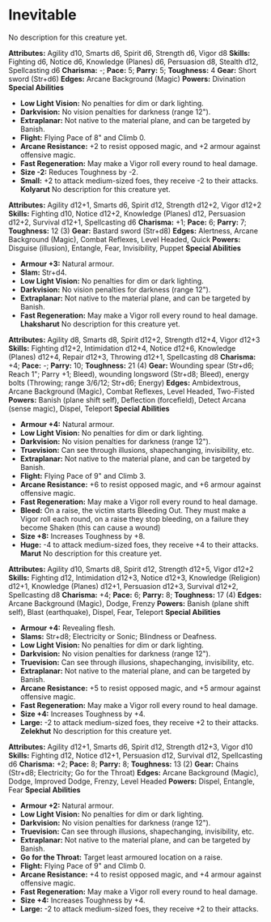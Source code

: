 # Inevitable

No description for this creature yet.

**Attributes:** Agility d10, Smarts d6, Spirit d6, Strength d6, Vigor
d8
**Skills:** Fighting d6, Notice d6, Knowledge (Planes) d6, Persuasion
d8, Stealth d12, Spellcasting d6
**Charisma:** -; **Pace:** 5; **Parry:** 5; **Toughness:** 4
**Gear:** Short sword (Str+d6)
**Edges:** Arcane Background (Magic)
**Powers:** Divination
**Special Abilities**

- **Low Light Vision:** No penalties for dim or dark lighting.
- **Darkvision:** No vision penalties for darkness (range 12").
- **Extraplanar:** Not native to the material plane, and can be targeted
by Banish.
- **Flight:** Flying Pace of 8" and Climb 0.
- **Arcane Resistance:** +2 to resist opposed magic, and +2 armour
against offensive magic.
- **Fast Regeneration:** May make a Vigor roll every round to heal
damage.
- **Size -2:** Reduces Toughness by -2.
- **Small:** +2 to attack medium-sized foes, they receive -2 to their
attacks.
**Kolyarut**
No description for this creature yet.

**Attributes:** Agility d12+1, Smarts d6, Spirit d12, Strength d12+2,
Vigor d12+2
**Skills:** Fighting d10, Notice d12+2, Knowledge (Planes) d12,
Persuasion d12+2, Survival d12+1, Spellcasting d6
**Charisma:** +1; **Pace:** 6; **Parry:** 7; **Toughness:** 12 (3)
**Gear:** Bastard sword (Str+d8)
**Edges:** Alertness, Arcane Background (Magic), Combat Reflexes, Level
Headed, Quick
**Powers:** Disguise (illusion), Entangle, Fear, Invisibility, Puppet
**Special Abilities**

- **Armour +3:** Natural armour.
- **Slam:** Str+d4.
- **Low Light Vision:** No penalties for dim or dark lighting.
- **Darkvision:** No vision penalties for darkness (range 12").
- **Extraplanar:** Not native to the material plane, and can be targeted
by Banish.
- **Fast Regeneration:** May make a Vigor roll every round to heal
damage.
**Lhaksharut**
No description for this creature yet.

**Attributes:** Agility d8, Smarts d8, Spirit d12+2, Strength d12+4,
Vigor d12+3
**Skills:** Fighting d12+2, Intimidation d12+4, Notice d12+6, Knowledge
(Planes) d12+4, Repair d12+3, Throwing d12+1, Spellcasting d8
**Charisma:** +4; **Pace:** -; **Parry:** 10; **Toughness:** 21 (4)
**Gear:** Wounding spear (Str+d6; Reach 1"; Parry +1; Bleed), wounding
longsword (Str+d8; Bleed), energy bolts (Throwing; range 3/6/12; Str+d6;
Energy)
**Edges:** Ambidextrous, Arcane Background (Magic), Combat Reflexes,
Level Headed, Two-Fisted
**Powers:** Banish (plane shift self), Deflection (forcefield), Detect
Arcana (sense magic), Dispel, Teleport
**Special Abilities**

- **Armour +4:** Natural armour.
- **Low Light Vision:** No penalties for dim or dark lighting.
- **Darkvision:** No vision penalties for darkness (range 12").
- **Truevision:** Can see through illusions, shapechanging,
invisibility, etc.
- **Extraplanar:** Not native to the material plane, and can be targeted
by Banish.
- **Flight:** Flying Pace of 9" and Climb 3.
- **Arcane Resistance:** +6 to resist opposed magic, and +6 armour
against offensive magic.
- **Fast Regeneration:** May make a Vigor roll every round to heal
damage.
- **Bleed:** On a raise, the victim starts Bleeding Out. They must make
a Vigor roll each round, on a raise they stop bleeding, on a failure
they become Shaken (this can cause a wound)
- **Size +8:** Increases Toughness by +8.
- **Huge:** -4 to attack medium-sized foes, they receive +4 to their
attacks.
**Marut**
No description for this creature yet.

**Attributes:** Agility d10, Smarts d8, Spirit d12, Strength d12+5,
Vigor d12+2
**Skills:** Fighting d12, Intimidation d12+3, Notice d12+3, Knowledge
(Religion) d12+1, Knowledge (Planes) d12+1, Persuasion d12+3, Survival
d12+2, Spellcasting d8
**Charisma:** +4; **Pace:** 6; **Parry:** 8; **Toughness:** 17 (4)
**Edges:** Arcane Background (Magic), Dodge, Frenzy
**Powers:** Banish (plane shift self), Blast (earthquake), Dispel, Fear,
Teleport
**Special Abilities**

- **Armour +4:** Revealing flesh.
- **Slams:** Str+d8; Electricity or Sonic; Blindness or Deafness.
- **Low Light Vision:** No penalties for dim or dark lighting.
- **Darkvision:** No vision penalties for darkness (range 12").
- **Truevision:** Can see through illusions, shapechanging,
invisibility, etc.
- **Extraplanar:** Not native to the material plane, and can be targeted
by Banish.
- **Arcane Resistance:** +5 to resist opposed magic, and +5 armour
against offensive magic.
- **Fast Regeneration:** May make a Vigor roll every round to heal
damage.
- **Size +4:** Increases Toughness by +4.
- **Large:** -2 to attack medium-sized foes, they receive +2 to their
attacks.
**Zelekhut**
No description for this creature yet.

**Attributes:** Agility d12+1, Smarts d6, Spirit d12, Strength d12+3,
Vigor d10
**Skills:** Fighting d12, Notice d12+1, Persuasion d12, Survival d12,
Spellcasting d6
**Charisma:** +2; **Pace:** 8; **Parry:** 8; **Toughness:** 13 (2)
**Gear:** Chains (Str+d8; Electricity; Go for the Throat)
**Edges:** Arcane Background (Magic), Dodge, Improved Dodge, Frenzy,
Level Headed
**Powers:** Dispel, Entangle, Fear
**Special Abilities**

- **Armour +2:** Natural armour.
- **Low Light Vision:** No penalties for dim or dark lighting.
- **Darkvision:** No vision penalties for darkness (range 12").
- **Truevision:** Can see through illusions, shapechanging,
invisibility, etc.
- **Extraplanar:** Not native to the material plane, and can be targeted
by Banish.
- **Go for the Throat:** Target least armoured location on a raise.
- **Flight:** Flying Pace of 9" and Climb 0.
- **Arcane Resistance:** +4 to resist opposed magic, and +4 armour
against offensive magic.
- **Fast Regeneration:** May make a Vigor roll every round to heal
damage.
- **Size +4:** Increases Toughness by +4.
- **Large:** -2 to attack medium-sized foes, they receive +2 to their
attacks.
